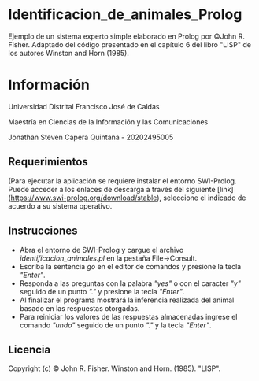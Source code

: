 # Identificacion_de_animales_Prolog
Ejemplo de un sistema experto simple elaborado en Prolog por ©John R. Fisher. Adaptado del código presentado en el capítulo 6 del libro "LISP" de los autores Winston and Horn (1985).

# Información

Universidad Distrital Francisco José de Caldas

Maestría en Ciencias de la Información y las Comunicaciones

Jonathan Steven Capera Quintana - 20202495005

## Requerimientos

(Para ejecutar la aplicación se requiere instalar el entorno SWI-Prolog. Puede acceder a los enlaces de descarga a través del siguiente [link] (https://www.swi-prolog.org/download/stable), seleccione el indicado de acuerdo a su sistema operativo.


## Instrucciones
* Abra el entorno de SWI-Prolog y cargue el archivo *identificacion_animales.pl* en la pestaña File->Consult.
* Escriba la sentencia *go* en el editor de comandos y presione la tecla *"Enter"*.
* Responda a las preguntas con la palabra *"yes"* o con el caracter *"y"* seguido de un punto *"."* y presione la tecla *"Enter"*.
* Al finalizar el programa mostrará la inferencia realizada del animal basado en las respuestas otorgadas.
* Para reiniciar los valores de las respuestas almacenadas ingrese el comando *"undo"* seguido de un punto *"."* y la tecla *"Enter"*.

## Licencia

Copyright (c) © John R. Fisher. 
Winston and Horn. (1985). "LISP".
